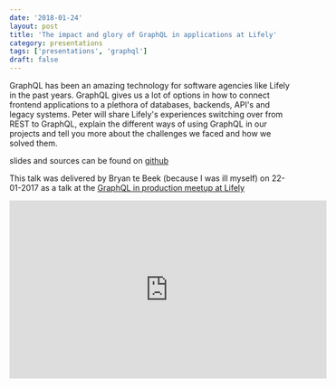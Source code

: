 ```yaml
---
date: '2018-01-24'
layout: post
title: 'The impact and glory of GraphQL in applications at Lifely'
category: presentations
tags: ['presentations', 'graphql']
draft: false
---
```


GraphQL has been an amazing technology for software agencies like Lifely in the past years. GraphQL gives us a lot of options in how to connect frontend applications to a plethora of databases, backends, API's and legacy systems. Peter will share Lifely's experiences switching over from REST to GraphQL, explain the different ways of using GraphQL in our projects and tell you more about the challenges we faced and how we solved them.

slides and sources can be found on [github](http://peterpeerdeman.github.io/the-impact-and-glory-of-graphql-in-applications-at-lifely)

This talk was delivered by Bryan te Beek (because I was ill myself) on 22-01-2017 as a talk at the [GraphQL in production meetup at Lifely](https://www.meetup.com/Bynder-JS-Guild/events/245146188/)

<iframe width="560" height="315" src="https://www.youtube.com/embed/hCKR0MgG618" frameborder="0" allow="autoplay; encrypted-media" allowfullscreen></iframe>

